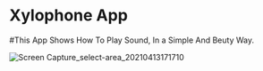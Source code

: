 # Xylophone App

#This App Shows How To Play Sound, In a Simple And Beuty Way.

![Screen Capture_select-area_20210413171710](https://user-images.githubusercontent.com/64656900/114586482-9f742980-9c7c-11eb-8890-504e0afd3a48.gif)

